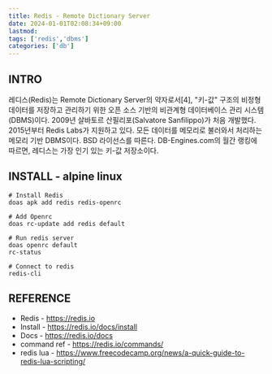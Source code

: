 ```yaml
---
title: Redis - Remote Dictionary Server
date: 2024-01-01T02:08:34+09:00
lastmod:
tags: ['redis','dbms']
categories: ['db']
---
```


## INTRO

레디스(Redis)는 Remote Dictionary Server의 약자로서[4], "키-값" 구조의 비정형 데이터를 저장하고 관리하기 위한 오픈 소스 기반의 비관계형 데이터베이스 관리 시스템(DBMS)이다. 2009년 살바토르 산필리포(Salvatore Sanfilippo)가 처음 개발했다. 2015년부터 Redis Labs가 지원하고 있다. 모든 데이터를 메모리로 불러와서 처리하는 메모리 기반 DBMS이다. BSD 라이선스를 따른다. DB-Engines.com의 월간 랭킹에 따르면, 레디스는 가장 인기 있는 키-값 저장소이다.

## INSTALL - alpine linux

```console
# Install Redis
doas apk add redis redis-openrc

# Add Openrc 
doas rc-update add redis default

# Run redis server
doas openrc default
rc-status

# Connect to redis
redis-cli
```

## REFERENCE

* Redis - <https://redis.io>
* Install - <https://redis.io/docs/install>
* Docs - <https://redis.io/docs>
* command ref - <https://redis.io/commands/>
* redis lua - <https://www.freecodecamp.org/news/a-quick-guide-to-redis-lua-scripting/>
